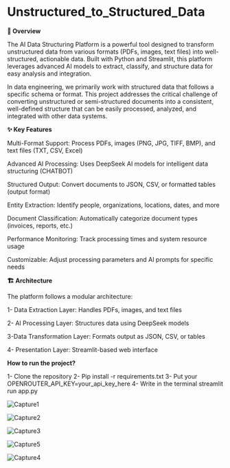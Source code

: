# Unstructured_to_Structured_Data

**🚀 Overview**

The AI Data Structuring Platform is a powerful tool designed to transform unstructured data from various formats (PDFs, images, text files) into well-structured, actionable data. Built with Python and Streamlit, this platform leverages advanced AI models to extract, classify, and structure data for easy analysis and integration.

In data engineering, we primarily work with structured data that follows a specific schema or format. This project addresses the critical challenge of converting unstructured or semi-structured documents into a consistent, well-defined structure that can be easily processed, analyzed, and integrated with other data systems.

**✨ Key Features**

Multi-Format Support: Process PDFs, images (PNG, JPG, TIFF, BMP), and text files (TXT, CSV, Excel)

Advanced AI Processing: Uses DeepSeek AI models for intelligent data structuring (CHATBOT)

Structured Output: Convert documents to JSON, CSV, or formatted tables (output format)

Entity Extraction: Identify people, organizations, locations, dates, and more

Document Classification: Automatically categorize document types (invoices, reports, etc.)

Performance Monitoring: Track processing times and system resource usage

Customizable: Adjust processing parameters and AI prompts for specific needs

**🏗️ Architecture**

The platform follows a modular architecture:

1- Data Extraction Layer: Handles PDFs, images, and text files

2- AI Processing Layer: Structures data using DeepSeek models

3-Data Transformation Layer: Formats output as JSON, CSV, or tables

4- Presentation Layer: Streamlit-based web interface

**How to run the project?**

1- Clone the repository 
2- Pip install -r requirements.txt
3- Put your OPENROUTER_API_KEY=your_api_key_here
4- Write in the terminal streamlit run app.py


![Capture1](https://github.com/user-attachments/assets/88071006-5377-45d4-8e61-5d40abeabbba)

![Capture2](https://github.com/user-attachments/assets/b8aab65f-1d60-4361-81a3-e70e25f934d1)

![Capture3](https://github.com/user-attachments/assets/46a5ab22-87ae-4ea1-8731-640402397091)

![Capture5](https://github.com/user-attachments/assets/e072b69a-d58c-40a3-ba54-754dc8750fc6)

![Capture4](https://github.com/user-attachments/assets/98067ab5-09ae-42fd-93e0-336bb627ce0e)

